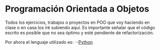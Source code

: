 # Programación Orientada a Objetos

Todos los ejercicios, trabajos o proyectos en POO que voy haciendo en clase o en casa los iré subiendo aquí. Es importante señalar que el código escrito es posible que no sea óptimo y esté pendiente de refactorización.

Por ahora el lenguaje utilizado es:
···[Python][1]

[1]: https://www.python.org/
